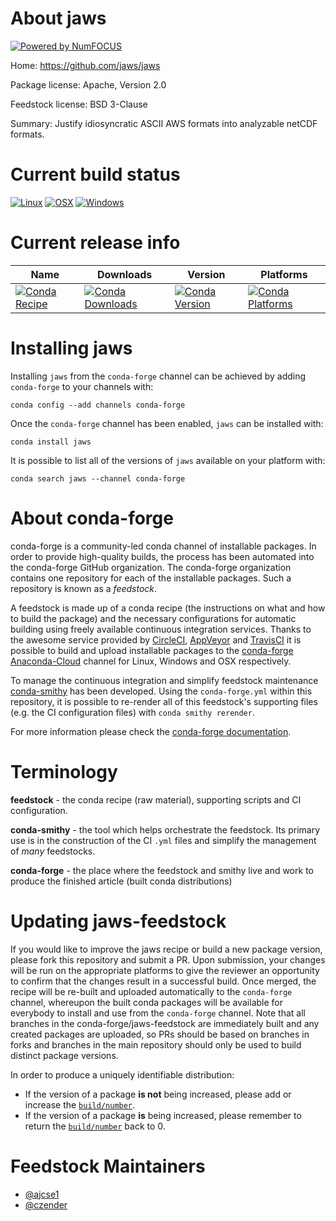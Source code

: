About jaws
==========

[![Powered by NumFOCUS](https://img.shields.io/badge/powered%20by-NumFOCUS-orange.svg?style=flat&colorA=E1523D&colorB=007D8A)](http://numfocus.org)

Home: https://github.com/jaws/jaws

Package license: Apache, Version 2.0

Feedstock license: BSD 3-Clause

Summary: Justify idiosyncratic ASCII AWS formats into analyzable netCDF formats.



Current build status
====================

[![Linux](https://img.shields.io/circleci/project/github/conda-forge/jaws-feedstock/master.svg?label=Linux)](https://circleci.com/gh/conda-forge/jaws-feedstock)
[![OSX](https://img.shields.io/travis/conda-forge/jaws-feedstock/master.svg?label=macOS)](https://travis-ci.org/conda-forge/jaws-feedstock)
[![Windows](https://img.shields.io/appveyor/ci/conda-forge/jaws-feedstock/master.svg?label=Windows)](https://ci.appveyor.com/project/conda-forge/jaws-feedstock/branch/master)

Current release info
====================

| Name | Downloads | Version | Platforms |
| --- | --- | --- | --- |
| [![Conda Recipe](https://img.shields.io/badge/recipe-jaws-green.svg)](https://anaconda.org/conda-forge/jaws) | [![Conda Downloads](https://img.shields.io/conda/dn/conda-forge/jaws.svg)](https://anaconda.org/conda-forge/jaws) | [![Conda Version](https://img.shields.io/conda/vn/conda-forge/jaws.svg)](https://anaconda.org/conda-forge/jaws) | [![Conda Platforms](https://img.shields.io/conda/pn/conda-forge/jaws.svg)](https://anaconda.org/conda-forge/jaws) |

Installing jaws
===============

Installing `jaws` from the `conda-forge` channel can be achieved by adding `conda-forge` to your channels with:

```
conda config --add channels conda-forge
```

Once the `conda-forge` channel has been enabled, `jaws` can be installed with:

```
conda install jaws
```

It is possible to list all of the versions of `jaws` available on your platform with:

```
conda search jaws --channel conda-forge
```


About conda-forge
=================

conda-forge is a community-led conda channel of installable packages.
In order to provide high-quality builds, the process has been automated into the
conda-forge GitHub organization. The conda-forge organization contains one repository
for each of the installable packages. Such a repository is known as a *feedstock*.

A feedstock is made up of a conda recipe (the instructions on what and how to build
the package) and the necessary configurations for automatic building using freely
available continuous integration services. Thanks to the awesome service provided by
[CircleCI](https://circleci.com/), [AppVeyor](https://www.appveyor.com/)
and [TravisCI](https://travis-ci.org/) it is possible to build and upload installable
packages to the [conda-forge](https://anaconda.org/conda-forge)
[Anaconda-Cloud](https://anaconda.org/) channel for Linux, Windows and OSX respectively.

To manage the continuous integration and simplify feedstock maintenance
[conda-smithy](https://github.com/conda-forge/conda-smithy) has been developed.
Using the ``conda-forge.yml`` within this repository, it is possible to re-render all of
this feedstock's supporting files (e.g. the CI configuration files) with ``conda smithy rerender``.

For more information please check the [conda-forge documentation](https://conda-forge.org/docs/).

Terminology
===========

**feedstock** - the conda recipe (raw material), supporting scripts and CI configuration.

**conda-smithy** - the tool which helps orchestrate the feedstock.
                   Its primary use is in the construction of the CI ``.yml`` files
                   and simplify the management of *many* feedstocks.

**conda-forge** - the place where the feedstock and smithy live and work to
                  produce the finished article (built conda distributions)


Updating jaws-feedstock
=======================

If you would like to improve the jaws recipe or build a new
package version, please fork this repository and submit a PR. Upon submission,
your changes will be run on the appropriate platforms to give the reviewer an
opportunity to confirm that the changes result in a successful build. Once
merged, the recipe will be re-built and uploaded automatically to the
`conda-forge` channel, whereupon the built conda packages will be available for
everybody to install and use from the `conda-forge` channel.
Note that all branches in the conda-forge/jaws-feedstock are
immediately built and any created packages are uploaded, so PRs should be based
on branches in forks and branches in the main repository should only be used to
build distinct package versions.

In order to produce a uniquely identifiable distribution:
 * If the version of a package **is not** being increased, please add or increase
   the [``build/number``](https://conda.io/docs/user-guide/tasks/build-packages/define-metadata.html#build-number-and-string).
 * If the version of a package **is** being increased, please remember to return
   the [``build/number``](https://conda.io/docs/user-guide/tasks/build-packages/define-metadata.html#build-number-and-string)
   back to 0.

Feedstock Maintainers
=====================

* [@ajcse1](https://github.com/ajcse1/)
* [@czender](https://github.com/czender/)

